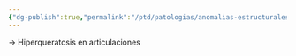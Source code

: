 ```yaml
---
{"dg-publish":true,"permalink":"/ptd/patologias/anomalias-estructurales/ictiosis-congenita/"}
---
```




→ Hiperqueratosis en articulaciones